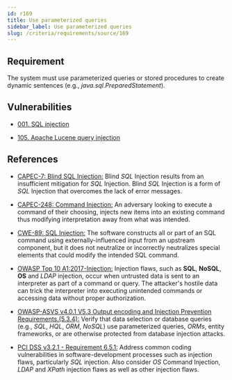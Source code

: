 ```yaml
---
id: r169
title: Use parameterized queries
sidebar_label: Use parameterized queries
slug: /criteria/requirements/source/169
---
```


## Requirement

The system must use parameterized queries
or stored procedures to create dynamic sentences
(e.g., *java.sql.PreparedStatement*).

## Vulnerabilities

- [001. SQL injection](/criteria/vulnerabilities/001)

- [105. Apache Lucene query injection](/criteria/vulnerabilities/105)

## References

- [CAPEC-7: Blind SQL Injection:](http://capec.mitre.org/data/definitions/7.html)
Blind *SQL* Injection results
from an insufficient mitigation for *SQL* Injection.
Blind *SQL* Injection
is a form of *SQL* Injection
that overcomes the lack of error messages.

- [CAPEC-248: Command Injection:](http://capec.mitre.org/data/definitions/248.html)
An adversary looking to execute a command
of their choosing,
injects new items into an existing command
thus modifying interpretation away
from what was intended.

- [CWE-89: SQL Injection:](https://cwe.mitre.org/data/definitions/89.html)
The software constructs all
or part of an SQL command using externally-influenced input
from an upstream component,
but it does not neutralize
or incorrectly neutralizes special elements
that could modify the intended SQL command.

- [OWASP Top 10 A1:2017-Injection:](https://owasp.org/www-project-top-ten/OWASP_Top_Ten_2017/Top_10-2017_A1-Injection)
Injection flaws,
such as **SQL**, **NoSQL**,
**OS** and *LDAP* injection,
occur when untrusted data is sent to an interpreter
as part of a command or query.
The attacker's hostile data
can trick the interpreter into executing unintended commands
or accessing data without proper authorization.

- [OWASP-ASVS v4.0.1 V5.3 Output encoding and Injection Prevention Requirements.(5.3.4):](https://owasp.org/www-pdf-archive/OWASP_Application_Security_Verification_Standard_4.0-en.pdf)
Verify that data selection
or database queries
(e.g., *SQL*, *HQL*, *ORM*, *NoSQL*)
use parameterized queries, *ORMs*,
entity frameworks,
or are otherwise protected from database injection attacks.

- [PCI DSS v3.2.1 - Requirement 6.5.1:](https://www.pcisecuritystandards.org/documents/PCI_DSS_v3-2-1.pdf)
Address common coding vulnerabilities
in software-development processes
such as injection flaws,
particularly *SQL* injection.
Also consider *OS* Command Injection,
*LDAP* and *XPath* injection flaws
as well as other injection flaws.
